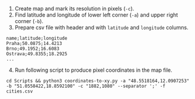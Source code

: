 1. Create map and mark its resolution in pixels (`-c`).
2. Find latitude and longitude of lower left corner (`-a`) and upper right corner (`-b`).
3. Prepare csv file with header and with `latitude` and `longitude` columns.
```
name;latitude;longitude
Praha;50.0875;14.4213
Brno;49.1952;16.6083
Ostrava;49.8355;18.2925
...
```
4. Run following script to produce pixel coordinates in the map file.
```shell
cd Scripts && python3 coordinates-to-xy.py -a "48.5518164,12.0907253" -b "51.0558422,18.8592100" -c "1882,1080" --separator ';' -f cities.csv
```
